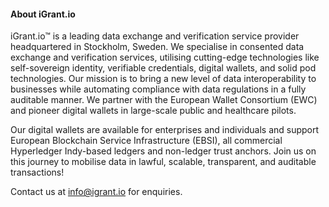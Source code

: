 #### About iGrant.io

iGrant.io™ is a leading data exchange and verification service provider headquartered in Stockholm, Sweden. We specialise in consented data exchange and verification services, utilising cutting-edge technologies like self-sovereign identity, verifiable credentials, digital wallets, and solid pod technologies. Our mission is to bring a new level of data interoperability to businesses while automating compliance with data regulations in a fully auditable manner. We partner with the European Wallet Consortium (EWC) and pioneer digital wallets in large-scale public and healthcare pilots. 

Our digital wallets are available for enterprises and individuals and support European Blockchain Service Infrastructure (EBSI), all commercial Hyperledger Indy-based ledgers and non-ledger trust anchors. Join us on this journey to mobilise data in lawful, scalable, transparent, and auditable transactions!

Contact us at [info@igrant.io](mailto:info@igrant.io) for enquiries.

